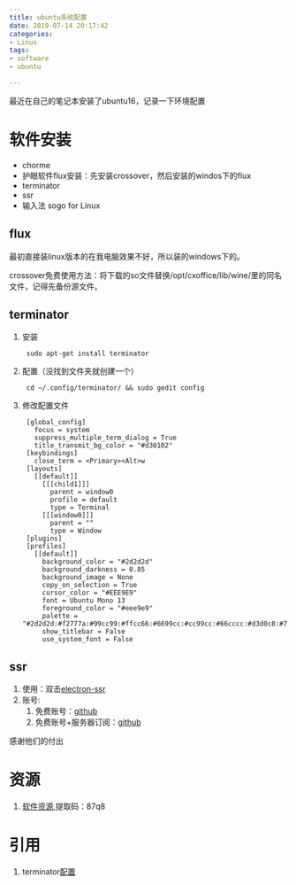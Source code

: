 ```yaml
---
title: ubuntu系统配置
date: 2019-07-14 20:17:42
categories:
- Linux
tags:
- software
- ubuntu

---
```

最近在自己的笔记本安装了ubuntu16，记录一下环境配置

软件安装
===

- chorme
- 护眼软件flux安装：先安装crossover，然后安装的windos下的flux
- terminator
- ssr
- 输入法 sogo for Linux

flux
---
最初直接装linux版本的在我电脑效果不好，所以装的windows下的。

crossover免费使用方法：将下载的so文件替换/opt/cxoffice/lib/wine/里的同名文件，记得先备份源文件。

terminator
---

1. 安装

		sudo apt-get install terminator

2. 配置（没找到文件夹就创建一个）

		cd ~/.config/terminator/ && sudo gedit config
3. 修改配置文件

		[global_config]
		  focus = system
		  suppress_multiple_term_dialog = True
		  title_transmit_bg_color = "#d30102"
		[keybindings]
		  close_term = <Primary><Alt>w
		[layouts]
		  [[default]]
		    [[[child1]]]
		      parent = window0
		      profile = default
		      type = Terminal
		    [[[window0]]]
		      parent = ""
		      type = Window
		[plugins]
		[profiles]
		  [[default]]
		    background_color = "#2d2d2d"
		    background_darkness = 0.85
		    background_image = None
		    copy_on_selection = True
		    cursor_color = "#EEE9E9"
		    font = Ubuntu Mono 13
		    foreground_color = "#eee9e9"
		    palette = "#2d2d2d:#f2777a:#99cc99:#ffcc66:#6699cc:#cc99cc:#66cccc:#d3d0c8:#747369:#f2777a:#99cc99:#ffcc66:#6699cc:#cc99cc:#66cccc:#f2f0ec"
		    show_titlebar = False
		    use_system_font = False

ssr
---
1. 使用：双击[electron-ssr](https://github.com/qingshuisiyuan/electron-ssr-backup)
2. 账号:
	1. 免费账号：[github](https://github.com/Alvin9999/new-pac/wiki/ss%E5%85%8D%E8%B4%B9%E8%B4%A6%E5%8F%B7)
	2. 免费账号+服务器订阅：[github](https://github.com/the0demiurge/ShadowSocksShare)

感谢他们的付出


资源
===

1. [软件资源](https://pan.baidu.com/s/1B4lO9MiZVEqehld8ffoeFg),提取码：87q8

引用
===
1. terminator[配置](https://blog.csdn.net/ipatient/article/details/51547658)
